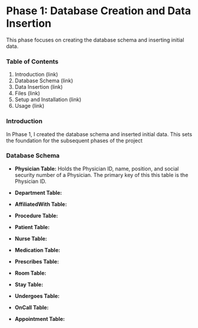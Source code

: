 # Phase 1: Database Creation and Data Insertion

This phase focuses on creating the database schema and inserting initial data.

### Table of Contents
1. Introduction (link)
2. Database Schema (link)
3. Data Insertion (link)
4. Files (link)
5. Setup and Installation (link)
6. Usage (link)

### Introduction
In Phase 1, I created the database schema and inserted initial data. This sets the foundation for the subsequent phases of the project

### Database Schema
* **Physician Table:** Holds the Physician ID, name, position, and social security number of a Physician. The primary key of this this table is the Physician ID.

* **Department Table:**
* **AffiliatedWith Table:**
* **Procedure Table:**
* **Patient Table:**
* **Nurse Table:**
* **Medication Table:**
* **Prescribes Table:**
* **Room Table:**
* **Stay Table:**
* **Undergoes Table:**
* **OnCall Table:**
* **Appointment Table:**